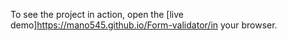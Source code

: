To see the project in action, open the [live demo]https://mano545.github.io/Form-validator/in your browser.
